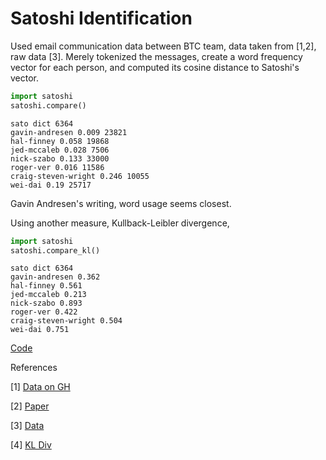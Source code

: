 # Satoshi Identification

Used email communication data between BTC team, data taken from [1,2],
raw data [3]. Merely tokenized the messages, create a word frequency
vector for each person, and computed its cosine distance to Satoshi's
vector.

```python
import satoshi
satoshi.compare()
```

```text
sato dict 6364
gavin-andresen 0.009 23821
hal-finney 0.058 19868
jed-mccaleb 0.028 7506
nick-szabo 0.133 33000
roger-ver 0.016 11586
craig-steven-wright 0.246 10055
wei-dai 0.19 25717
```

Gavin Andresen's writing, word usage seems closest.

Using another measure, Kullback-Leibler divergence,

```python
import satoshi
satoshi.compare_kl()
```

```text
sato dict 6364
gavin-andresen 0.362
hal-finney 0.561
jed-mccaleb 0.213
nick-szabo 0.893
roger-ver 0.422
craig-steven-wright 0.504
wei-dai 0.751
```

[Code](satoshi.py)

References

[1] [Data on GH](https://github.com/jlwatson/cs224n-project)

[2] [Paper](https://web.stanford.edu/class/archive/cs/cs224n/cs224n.1184/reports/6858026.pdf)

[3] [Data](https://drive.google.com/uc?export=view&id=1ZmJyQr1QTg6XyNjdfOZVOZOMEt90z3v-)

[4] [KL Div](https://machinelearningmastery.com/divergence-between-probability-distributions/)